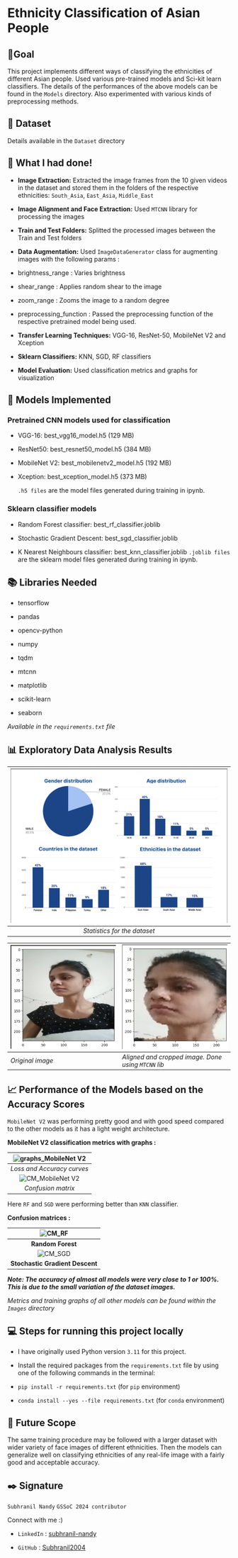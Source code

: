 
  

# Ethnicity Classification of Asian People

  

## 🎯Goal

  

This project implements different ways of classifying the ethnicities of different Asian people. Used various pre-trained models and Sci-kit learn classifiers. The details of the performances of the above models can be found in the `Models` directory. Also experimented with various kinds of preprocessing methods.

  

## 🧵 **Dataset**

  

Details available in the `Dataset` directory

  

## 🧮 **What I had done!**

  

-  **Image Extraction:** Extracted the image frames from the 10 given videos in the dataset and stored them in the folders of the respective ethnicities: `South_Asia`, `East_Asia`, `Middle_East`

-  **Image Alignment and Face Extraction:** Used `MTCNN` library for processing the images

-  **Train and Test Folders:** Splitted the processed images between the Train and Test folders

-  **Data Augmentation:** Used `ImageDataGenerator` class for augmenting images with the following params :

- brightness_range : Varies brightness

- shear_range : Applies random shear to the image

- zoom_range : Zooms the image to a random degree

- preprocessing_function : Passed the preprocessing function of the respective pretrained model being used.

-  **Transfer Learning Techniques:** VGG-16, ResNet-50, MobileNet V2 and Xception

-  **Sklearn Classifiers:** KNN, SGD, RF classifiers

-  **Model Evaluation:** Used classification metrics and graphs for visualization

## 🚀  **Models Implemented**
  

### Pretrained CNN models used for classification

- VGG-16: best_vgg16_model.h5 (129 MB)

- ResNet50: best_resnet50_model.h5 (384 MB)

- MobileNet V2: best_mobilenetv2_model.h5 (192 MB)

- Xception: best_xception_model.h5 (373 MB)

  `.h5 files` are the model files generated during training in ipynb.


### Sklearn classifier models

- Random Forest classifier: best_rf_classifier.joblib

- Stochastic Gradient Descent: best_sgd_classifier.joblib

- K Nearest Neighbours classifier: best_knn_classifier.joblib
`.joblib files` are the sklearn model files generated during training in ipynb.
  


## 📚 **Libraries Needed**

- tensorflow

- pandas

- opencv-python

- numpy

- tqdm

- mtcnn

- matplotlib

- scikit-learn

- seaborn

 
 *Available in the `requirements.txt` file*

## 📊  **Exploratory Data Analysis Results**

| ![Dataset Stats](./EDA_Images/Stats.png) |
|:------------------------------------------------------------: |
| *Statistics for the dataset* |
  
|![Original image](EDA_Images\Original.png) |![Extracted iamge](EDA_Images\Aligned_cropped.png)                                                |
|----------------|---------------------
|*Original image*|*Aligned and cropped image. Done using `MTCNN` lib*| 

## 📈  **Performance of the Models based on the Accuracy Scores**

`MobileNet V2` was performing pretty good and with good speed compared to the other models as it has a light weight architecture.
  

**MobileNet V2 classification metrics with graphs :**

  

| ![graphs_MobileNet V2](/Images/mobilenetv2_curves.png) |
|:--: |
| *Loss and Accuracy curves* |
| ![CM_MobileNet V2](/Images/mobilenetv2_cm.png) |
| *Confusion matrix* |

  
  Here `RF` and `SGD` were performing better than `KNN` classifier.

  

**Confusion matrices :**

  

| ![CM_RF](/Images/rf_cm.png) |
|:--: |
| **Random Forest** |
| ![CM_SGD](/Images/sgd_cm.png) |
| **Stochastic Gradient Descent** |

  

***Note: The accuracy of almost all models were very close to 1 or 100%. This is due to the small variation of the dataset images.***

  

*Metrics and training graphs of all other models can be found within the `Images` directory*


## 💻 **Steps for running this project locally**

- I have originally used Python version `3.11` for this project.

- Install the required packages from the `requirements.txt` file by using one of the following commands in the terminal:

  

-  `pip install -r requirements.txt` (for `pip` environment)

-  `conda install --yes --file requirements.txt` (for `conda` environment)

  

## 📢 **Future Scope**

  

The same training procedure may be followed with a larger dataset with wider variety of face images of different ethnicities. Then the models can generalize well on classifying ethnicities of any real-life image with a fairly good and acceptable accuracy.

  

## ✒️ **Signature**

  

`Subhranil Nandy`  `GSSoC 2024 contributor`

  

Connect with me :)

-  `LinkedIn` : [subhranil-nandy](www.linkedin.com/in/subhranil-nandy)

-  `GitHub` : [Subhranil2004](https://github.com/Subhranil2004)